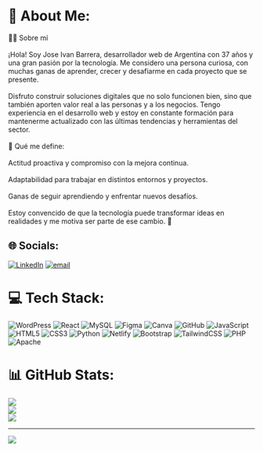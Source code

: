 # 💫 About Me:
👨‍💻 Sobre mí<br><br>¡Hola! Soy Jose Ivan Barrera, desarrollador web de Argentina con 37 años y una gran pasión por la tecnología. Me considero una persona curiosa, con muchas ganas de aprender, crecer y desafiarme en cada proyecto que se presente.<br><br>Disfruto construir soluciones digitales que no solo funcionen bien, sino que también aporten valor real a las personas y a los negocios. Tengo experiencia en el desarrollo web y estoy en constante formación para mantenerme actualizado con las últimas tendencias y herramientas del sector.<br><br>🔹 Qué me define:<br><br>Actitud proactiva y compromiso con la mejora continua.<br><br>Adaptabilidad para trabajar en distintos entornos y proyectos.<br><br>Ganas de seguir aprendiendo y enfrentar nuevos desafíos.<br><br>Estoy convencido de que la tecnología puede transformar ideas en realidades y me motiva ser parte de ese cambio. 🚀


## 🌐 Socials:
[![LinkedIn](https://img.shields.io/badge/LinkedIn-%230077B5.svg?logo=linkedin&logoColor=white)](https://linkedin.com/in/JoseIvanBarrera) [![email](https://img.shields.io/badge/Email-D14836?logo=gmail&logoColor=white)](mailto:barrerajoseivan@gmail.com) 

# 💻 Tech Stack:
![WordPress](https://img.shields.io/badge/WordPress-%23117AC9.svg?style=for-the-badge&logo=WordPress&logoColor=white) ![React](https://img.shields.io/badge/react-%2320232a.svg?style=for-the-badge&logo=react&logoColor=%2361DAFB) ![MySQL](https://img.shields.io/badge/mysql-4479A1.svg?style=for-the-badge&logo=mysql&logoColor=white) ![Figma](https://img.shields.io/badge/figma-%23F24E1E.svg?style=for-the-badge&logo=figma&logoColor=white) ![Canva](https://img.shields.io/badge/Canva-%2300C4CC.svg?style=for-the-badge&logo=Canva&logoColor=white) ![GitHub](https://img.shields.io/badge/github-%23121011.svg?style=for-the-badge&logo=github&logoColor=white) ![JavaScript](https://img.shields.io/badge/javascript-%23323330.svg?style=for-the-badge&logo=javascript&logoColor=%23F7DF1E) ![HTML5](https://img.shields.io/badge/html5-%23E34F26.svg?style=for-the-badge&logo=html5&logoColor=white) ![CSS3](https://img.shields.io/badge/css3-%231572B6.svg?style=for-the-badge&logo=css3&logoColor=white) ![Python](https://img.shields.io/badge/python-3670A0?style=for-the-badge&logo=python&logoColor=ffdd54) ![Netlify](https://img.shields.io/badge/netlify-%23000000.svg?style=for-the-badge&logo=netlify&logoColor=#00C7B7) ![Bootstrap](https://img.shields.io/badge/bootstrap-%238511FA.svg?style=for-the-badge&logo=bootstrap&logoColor=white) ![TailwindCSS](https://img.shields.io/badge/tailwindcss-%2338B2AC.svg?style=for-the-badge&logo=tailwind-css&logoColor=white) ![PHP](https://img.shields.io/badge/php-%23777BB4.svg?style=for-the-badge&logo=php&logoColor=white) ![Apache](https://img.shields.io/badge/apache-%23D42029.svg?style=for-the-badge&logo=apache&logoColor=white)
# 📊 GitHub Stats:
![](https://github-readme-stats.vercel.app/api?username=jibarrera&theme=github_dark&hide_border=false&include_all_commits=false&count_private=false)<br/>
![](https://nirzak-streak-stats.vercel.app/?user=jibarrera&theme=github_dark&hide_border=false)<br/>
![](https://github-readme-stats.vercel.app/api/top-langs/?username=jibarrera&theme=github_dark&hide_border=false&include_all_commits=false&count_private=false&layout=compact)

---
[![](https://visitcount.itsvg.in/api?id=jibarrera&icon=0&color=0)](https://visitcount.itsvg.in)

<!-- Proudly created with GPRM ( https://gprm.itsvg.in ) -->
